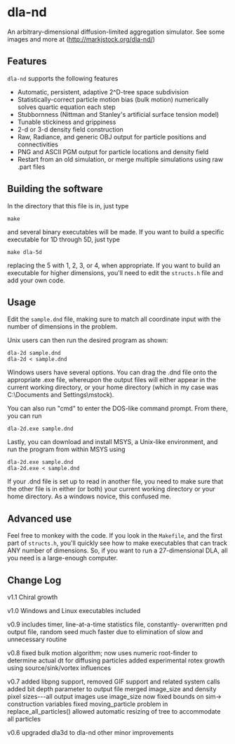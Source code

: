 # dla-nd

An arbitrary-dimensional diffusion-limited aggregation simulator.
See some images and more at (http://markjstock.org/dla-nd/)


## Features

`dla-nd` supports the following features

* Automatic, persistent, adaptive 2^D-tree space subdivision
* Statistically-correct particle motion bias (bulk motion) numerically solves quartic equation each step
* Stubbornness (Nittman and Stanley's artificial surface tension model)
* Tunable stickiness and grippiness
* 2-d or 3-d density field construction
* Raw, Radiance, and generic OBJ output for particle positions and connectivities
* PNG and ASCII PGM output for particle locations and density field
* Restart from an old simulation, or merge multiple simulations using raw .part files 


## Building the software
In the directory that this file is in, just type

    make

and several binary executables will be made. If you want to build a 
specific executable for 1D through 5D, just type

    make dla-5d

replacing the 5 with 1, 2, 3, or 4, when appropriate. If you want to
build an executable for higher dimensions, you'll need to edit the 
`structs.h` file and add your own code.


## Usage

Edit the `sample.dnd` file, making sure to match all coordinate input with
the number of dimensions in the problem.

Unix users can then run the desired program as shown:

    dla-2d sample.dnd
    dla-2d < sample.dnd

Windows users have several options. You can drag the .dnd file onto the
appropriate .exe file, whereupon the output files will either appear in
the current working directory, or your home directory (which in my
case was C:\Documents and Settings\mstock).

You can also run "cmd" to enter the DOS-like command prompt. From there,
you can run 

    dla-2d.exe sample.dnd

Lastly, you can download and install MSYS, a Unix-like environment,
and run the program from within MSYS using

    dla-2d.exe sample.dnd
    dla-2d.exe < sample.dnd

If your .dnd file is set up to read in another file, you need to make
sure that the other file is in either (or both) your current working 
directory or your home directory. As a windows novice, this confused me.


## Advanced use

Feel free to monkey with the code. If you look in the `Makefile`, and the 
first part of `structs.h`, you'll quickly see how to make executables that
can track ANY number of dimensions. So, if you want to run a 27-dimensional
DLA, all you need is a large-enough computer.


## Change Log

v1.1	Chiral growth

v1.0	Windows and Linux executables included

v0.9    includes timer, line-at-a-time statistics file, constantly-
                overwritten pnd output file, random seed
        much faster due to elimination of slow and unnecessary routine

v0.8	fixed bulk motion algorithm; now uses numeric root-finder to
		determine actual dt for diffusing particles
	added experimental rotex growth using source/sink/vortex influences

v0.7	added libpng support, removed GIF support and related system calls
	added bit depth parameter to output file
	merged image_size and density pixel sizes---all output images use
		image_size now
	fixed bounds on sim-> construction variables
	fixed moving_particle problem in replace_all_particles()
	allowed automatic resizing of tree to accommodate all particles

v0.6	upgraded dla3d to dla-nd
	other minor improvements
